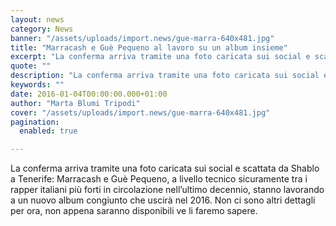```yaml
---
layout: news
category: News
banner: "/assets/uploads/import.news/gue-marra-640x481.jpg"
title: "Marracash e Guè Pequeno al lavoro su un album insieme"
excerpt: "La conferma arriva tramite una foto caricata sui social e scattata da Shablo a Tenerife: Marracash e Guè Pequeno, a livello tecnico sicuramente tra i rapper italiani più forti in circolazione nell’ultimo decennio, stanno lavorando a un nuovo album congiunto che uscirà nel 2016. Non ci sono altri dettagli per ora, non appena saranno disponibili [&hellip"
quote: ""
description: "La conferma arriva tramite una foto caricata sui social e scattata da Shablo a Tenerife: Marracash e Guè Pequeno, a livello tecnico sicuramente tra i rapper italiani più forti in circolazione nell’ultimo decennio, stanno lavorando a un nuovo album congiunto che uscirà nel 2016. Non ci sono altri dettagli per ora, non appena saranno disponibili [&hellip"
keywords: ""
date: 2016-01-04T00:00:00.000+01:00
author: "Marta Blumi Tripodi"
cover: "/assets/uploads/import.news/gue-marra-640x481.jpg"
pagination:
  enabled: true

---
```


[](https://hotmc.com/wp-content/uploads/2016/01/gue-marra.jpg)

La conferma arriva tramite una foto caricata sui social e scattata da Shablo a Tenerife: Marracash e Guè Pequeno, a livello tecnico sicuramente tra i rapper italiani più forti in circolazione nell’ultimo decennio, stanno lavorando a un nuovo album congiunto che uscirà nel 2016\. Non ci sono altri dettagli per ora, non appena saranno disponibili ve li faremo sapere.